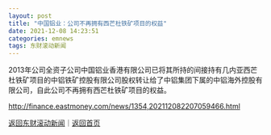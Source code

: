 ```yaml
---
layout: post
title: "中国铝业：公司不再拥有西芒杜铁矿项目的权益"
date: 2021-12-08 14:23:51
categories: emnews
tags: 东财滚动新闻
---
```


2013年公司全资子公司中国铝业香港有限公司已将其所持的间接持有几内亚西芒杜铁矿项目的中铝铁矿控股有限公司股权转让给了中铝集团下属的中铝海外控股有限公司，自此公司不再拥有西芒杜铁矿项目的权益。

<http://finance.eastmoney.com/news/1354,202112082207059466.html>

[返回东财滚动新闻](//finews.withounder.com/emnews/)｜[返回首页](//finews.withounder.com/)